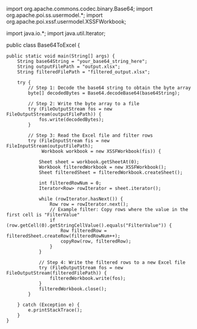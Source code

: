 import org.apache.commons.codec.binary.Base64;
import org.apache.poi.ss.usermodel.*;
import org.apache.poi.xssf.usermodel.XSSFWorkbook;

import java.io.*;
import java.util.Iterator;

public class Base64ToExcel {

    public static void main(String[] args) {
        String base64String = "your_base64_string_here";
        String outputFilePath = "output.xlsx";
        String filteredFilePath = "filtered_output.xlsx";

        try {
            // Step 1: Decode the base64 string to obtain the byte array
            byte[] decodedBytes = Base64.decodeBase64(base64String);

            // Step 2: Write the byte array to a file
            try (FileOutputStream fos = new FileOutputStream(outputFilePath)) {
                fos.write(decodedBytes);
            }

            // Step 3: Read the Excel file and filter rows
            try (FileInputStream fis = new FileInputStream(outputFilePath);
                 Workbook workbook = new XSSFWorkbook(fis)) {

                Sheet sheet = workbook.getSheetAt(0);
                Workbook filteredWorkbook = new XSSFWorkbook();
                Sheet filteredSheet = filteredWorkbook.createSheet();

                int filteredRowNum = 0;
                Iterator<Row> rowIterator = sheet.iterator();

                while (rowIterator.hasNext()) {
                    Row row = rowIterator.next();
                    // Example filter: Copy rows where the value in the first cell is "FilterValue"
                    if (row.getCell(0).getStringCellValue().equals("FilterValue")) {
                        Row filteredRow = filteredSheet.createRow(filteredRowNum++);
                        copyRow(row, filteredRow);
                    }
                }

                // Step 4: Write the filtered rows to a new Excel file
                try (FileOutputStream fos = new FileOutputStream(filteredFilePath)) {
                    filteredWorkbook.write(fos);
                }
                filteredWorkbook.close();
            }

        } catch (Exception e) {
            e.printStackTrace();
        }
    }
